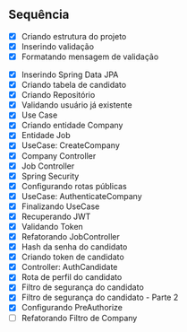 ## Sequência

- [x] Criando estrutura do projeto
- [x] Inserindo validação
- [x] Formatando mensagem de validação
<!-- - [ ] Doc: Instalação do Docker -->
- [x] Inserindo Spring Data JPA
- [x] Criando tabela de candidato
- [x] Criando Repositório
- [x] Validando usuário já existente
- [x] Use Case
- [x] Criando entidade Company
- [x] Entidade Job
- [x] UseCase: CreateCompany
- [x] Company Controller
- [x] Job Controller
- [x] Spring Security
- [x] Configurando rotas públicas
- [x] UseCase: AuthenticateCompany
- [x] Finalizando UseCase
- [x] Recuperando JWT
- [x] Validando Token
- [x] Refatorando JobController
- [x] Hash da senha do candidato
- [x] Criando token de candidato
- [x] Controller: AuthCandidate
- [x] Rota de perfil do candidato
- [x] Filtro de segurança do candidato
- [x] Filtro de segurança do candidato - Parte 2
- [x] Configurando PreAuthorize
- [ ] Refatorando Filtro de Company
